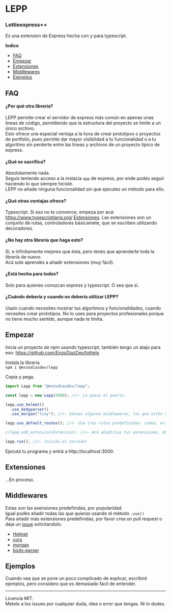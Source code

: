 # LEPP
### Lottieexpress++
Es una extension de Express hecha con y para typescript.<br>

**Indice**
* [FAQ](#FAQ)
* [Empezar](#Empezar)
* [Extensiones](#Extensiones)
* [Middlewares](#Middlewares)
* [Ejemplos](#Ejemplos)

## FAQ
#### ¿Por qué otra librería?
LEPP permite crear el servidor de express más común en apenas unas lineas de código, permitiendo que la estructura del proyecto se limite a un único archivo. <br>
Esto ofrece una especial ventaja a la hora de crear prototipos o proyectos de portfolio, pues permite dar mayor visibilidad a tu funcionalidad o a tu algoritmo sin perderte entre las lineas y archivos de un proyecto típico de express. 

#### ¿Qué se sacrifica?
Absolutamente nada. <br> 
Seguís teniendo acceso a la instacia `app` de express, por ende podés seguir haciendo lo que siempre hiciste. <br>
LEPP no añade ninguna funcionalidad sin que ejecutes un método para ello.

#### ¿Qué otras ventajas ofrece?
Typescript. Si eso no te convence, empeza por acá: https://www.typescriptlang.org/
[Extensiones](#Extensiones). Las extensiones son un conjunto de rutas, controladores básicamete, que se escriben utilizando decoradores.

#### ¿No hay otra librería que haga esto? 
Sí, e infinitamente mejores que ésta, pero tenés que aprenderte toda la librería de nuevo.<br>
Acá solo aprendés a añadir extensiones (muy fácil).

#### ¿Está hecha para todes? 
Solo para quienes conozcan express y typescript. O sea que sí. 

#### ¿Cuándo debería y cuando no debería utilizar LEPP? 
Usalo cuando necesites mostrar tus algoritmos y funcionalidades, cuando necesites crear prototipos. 
No lo uses para proyectos profesionales porque no tiene mucho sentido, aunque nada te limita.

## Empezar
Inicia un proyecto de npm usando typescript, también tengo un atajo para eso: https://github.com/EnzoDiazDev/lottiets

Instala la librería<br>
`npm i @enzodiazdev/lepp`

Copia y pega.
```ts
import Lepp from "@enzodiazdev/lepp";

const lepp = new Lepp(3000); //<- Le pasas el puerto.

lepp.use_helmet()
  .use_bodyparser()
  .use_morgan("tiny"); //<- Seteas algunos middlewares, los que estén disponibles.

lepp.use_default_routes(); //<- Usa tres rutas predefinidas: index, error 404 y error 500.

//lepp.add_extension(Extension); //<- Acá añadírías tus extensiones. ANTES de iniciar el server, como siempre.

lepp.run(); //<- Iniciás el servidor 
```
Ejecutá tu programa y entrá a http://localhost:3000. 

## Extensiones
...En proceso. 

## Middlewares
Estas son las exensiones predefinidas, por popularidad. <br>
Igual podés añadir todas las que quieras usando el método `.use()`<br>
Para añadir más extensiones predefinidas, por favor crea un pull request o deja un [issue](https://github.com/EnzoDiazDev/lepp/issues) solicitandolo.
 * [Helmet](https://helmetjs.github.io/)
 * [cors](https://github.com/expressjs/cors)
 * [morgan](https://github.com/expressjs/morgan)
 * [body-parser](https://github.com/expressjs/body-parser)

## Ejemplos
Cuando vea que se pone un poco complicado de explicar, escribiré ejemplos, pero considero que es demasiado fácil de entender.

---
Licencia MIT. <br>
Metele a los issues por cualquier duda, idea o error que tengas. Ni lo dudes.<br>
